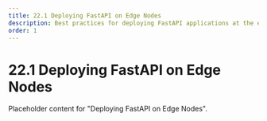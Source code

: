```yaml
---
title: 22.1 Deploying FastAPI on Edge Nodes
description: Best practices for deploying FastAPI applications at the edge.
order: 1
---
```


# 22.1 Deploying FastAPI on Edge Nodes

Placeholder content for "Deploying FastAPI on Edge Nodes".
